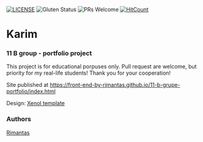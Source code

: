 [![LICENSE](https://img.shields.io/badge/license-MIT-blue.svg?style=flat-square)](https://github.com/belauzas/HTML5-website-template/blob/master/LICENSE.md)
![Gluten Status](https://img.shields.io/badge/Gluten-Free-green.svg)
![PRs Welcome](https://img.shields.io/badge/PRs-welcome-brightgreen.svg)
[![HitCount](http://hits.dwyl.com/front-end-by-rimantas/11-b-grupe-portfolio.svg)](http://hits.dwyl.com/front-end-by-rimantas/11-b-grupe-portfolio)

# Karim
### 11 B group - portfolio project

This project is for educational porpuses only. Pull request are welcome, but priority for my real-life students! Thank you for your cooperation!

Site published at https://front-end-by-rimantas.github.io/11-b-grupe-portfolio/index.html

Design: [Xenol template](http://tuongnam.com.vn/xenol/)

### Authors
[Rimantas](https://github.com/belauzas)

